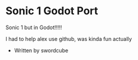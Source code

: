 # Sonic 1 Godot Port
Sonic 1 but in Godot!!!!!

I had to help alex use github, was kinda fun actually

- Written by swordcube
